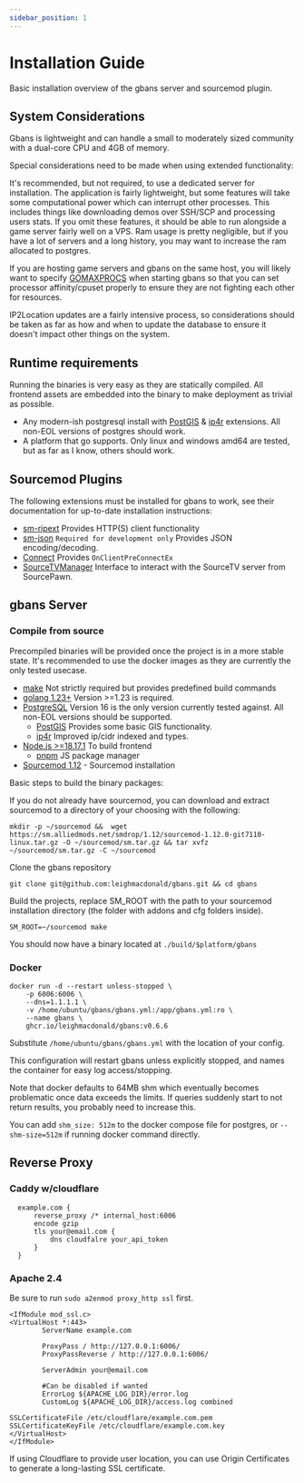 ```yaml
---
sidebar_position: 1
---
```


# Installation Guide

Basic installation overview of the gbans server and sourcemod plugin.

## System Considerations

Gbans is lightweight and can handle a small to moderately sized community with a dual-core CPU and 4GB of memory.

Special considerations need to be made when using extended functionality:

It's recommended, but not required, to use a dedicated server for installation. The application is fairly lightweight,
but some features
will take some computational power which can interrupt other processes. This includes things like downloading demos
over SSH/SCP and processing users stats. If you omit these features, it should be able to run alongside a game server
fairly
well on a VPS. Ram usage is pretty negligible, but if you have a lot of servers and a long history, you may want to
increase the ram allocated to postgres.

If you are hosting game servers and gbans on the same host, you will likely want to
specify [GOMAXPROCS](https://pkg.go.dev/runtime#hdr-Environment_Variables)
when starting gbans so that you can set processor affinity/cpuset properly to ensure they are not fighting each other
for resources.

IP2Location updates are a fairly intensive process, so considerations should be taken as far as how and when to update
the database
to ensure it doesn't impact other things on the system.

## Runtime requirements

Running the binaries is very easy as they are statically compiled. All frontend assets are embedded into the binary
to make deployment as trivial as possible.

- Any modern-ish postgresql install with [PostGIS](https://postgis.net/) & [ip4r](https://github.com/RhodiumToad/ip4r)
  extensions. All non-EOL versions of postgres should work.
- A platform that go supports. Only linux and windows amd64 are tested, but as far as I know, others should work.

## Sourcemod Plugins

The following extensions must be installed for gbans to work, see their documentation for up-to-date installation
instructions:

- [sm-ripext](https://github.com/ErikMinekus/sm-ripext) Provides HTTP(S) client functionality
- [sm-json](https://github.com/clugg/sm-json) `Required for development only` Provides JSON encoding/decoding.
- [Connect](https://github.com/asherkin/connect) Provides `OnClientPreConnectEx`
- [SourceTVManager](https://github.com/peace-maker/sourcetvmanager) Interface to interact with the SourceTV server from
  SourcePawn.

## gbans Server

### Compile from source

Precompiled binaries will be provided once the project is in a more stable state. It's recommended to use the docker
images as they are currently the only tested usecase.

- [make](https://www.gnu.org/software/make/) Not strictly required but provides predefined build commands
- [golang 1.23+](https://golang.org/) Version >=1.23 is required.
- [PostgreSQL](https://www.postgresql.org/) Version 16 is the only version currently tested against. All non-EOL
  versions should be supported.
    - [PostGIS](https://postgis.net/) Provides some basic GIS functionality.
    - [ip4r](https://github.com/RhodiumToad/ip4r) Improved ip/cidr indexed and types.
- [Node.js >=18.17.1](https://nodejs.org/en/) To build frontend
    - [pnpm](https://pnpm.io/) JS package manager
- [Sourcemod 1.12](https://www.sourcemod.net/) - Sourcemod installation

Basic steps to build the binary packages:

If you do not already have sourcemod, you can download and extract sourcemod to a directory of your choosing with the
following:

```shell
mkdir -p ~/sourcemod &&  wget https://sm.alliedmods.net/smdrop/1.12/sourcemod-1.12.0-git7110-linux.tar.gz -O ~/sourcemod/sm.tar.gz && tar xvfz ~/sourcemod/sm.tar.gz -C ~/sourcemod
```

Clone the gbans repository

```shell
git clone git@github.com:leighmacdonald/gbans.git && cd gbans
````

Build the projects, replace SM_ROOT with the path to your sourcemod installation directory (the folder with addons and
cfg folders inside).

```shell
SM_ROOT=~/sourcemod make 
````

You should now have a binary located at `./build/$platform/gbans`

### Docker

```shell
docker run -d --restart unless-stopped \
    -p 6006:6006 \
    --dns=1.1.1.1 \
    -v /home/ubuntu/gbans/gbans.yml:/app/gbans.yml:ro \
    --name gbans \
    ghcr.io/leighmacdonald/gbans:v0.6.6
```

Substitute `/home/ubuntu/gbans/gbans.yml` with the location of your config.

This configuration will restart gbans unless explicitly stopped, and names the container for easy log access/stopping.

Note that docker defaults to 64MB shm which eventually becomes problematic once data exceeds the limits. If queries
suddenly start to not return results, you probably need to increase this.

You can add `shm_size: 512m` to the docker compose file for postgres, or `--shm-size=512m` if running docker command
directly.

## Reverse Proxy

### Caddy w/cloudflare

```
  example.com {
      reverse_proxy /* internal_host:6006
      encode gzip
      tls your@email.com {
          dns cloudfalre your_api_token
      }
  }
```

### Apache 2.4

Be sure to run `sudo a2enmod proxy_http ssl` first.

```
<IfModule mod_ssl.c>
<VirtualHost *:443>
        ServerName example.com

        ProxyPass / http://127.0.0.1:6006/
        ProxyPassReverse / http://127.0.0.1:6006/

        ServerAdmin your@email.com

        #Can be disabled if wanted
        ErrorLog ${APACHE_LOG_DIR}/error.log
        CustomLog ${APACHE_LOG_DIR}/access.log combined
        
SSLCertificateFile /etc/cloudflare/example.com.pem
SSLCertificateKeyFile /etc/cloudflare/example.com.key
</VirtualHost>
</IfModule>
```

If using Cloudflare to provide user location, you can use Origin Certificates to generate a long-lasting SSL
certificate.
